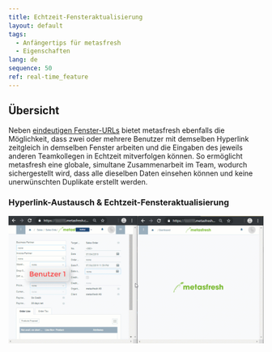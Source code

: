 ```yaml
---
title: Echtzeit-Fensteraktualisierung
layout: default
tags:
  - Anfängertips für metasfresh
  - Eigenschaften
lang: de
sequence: 50
ref: real-time_feature
---
```


## Übersicht
Neben [eindeutigen Fenster-URLs](Eindeutige_Fenster_URLs) bietet metasfresh ebenfalls die Möglichkeit, dass zwei oder mehrere Benutzer mit demselben Hyperlink zeitgleich in demselben Fenster arbeiten und die Eingaben des jeweils anderen Teamkollegen in Echtzeit mitverfolgen können.
So ermöglicht metasfresh eine globale, simultane Zusammenarbeit im Team, wodurch sichergestellt wird, dass alle dieselben Daten einsehen können und keine unerwünschten Duplikate erstellt werden.

### Hyperlink-Austausch & Echtzeit-Fensteraktualisierung
![](assets/Echtzeit_Feature.gif)
